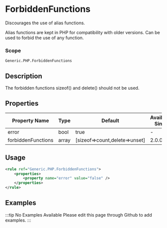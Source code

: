 # ForbiddenFunctions

Discourages the use of alias functions.

Alias functions are kept in PHP for compatibility
with older versions. Can be used to forbid the use of any function.

### Scope

`Generic.PHP.ForbiddenFunctions`

## Description

The forbidden functions sizeof() and delete() should not be used.

## Properties

| Property Name      | Type  | Default                       | Available Since |
| ------------------ | ----- | ----------------------------- | --------------- |
| error              | bool  | true                          | -               |
| forbiddenFunctions | array | [sizeof=>count,delete=>unset] | 2.0.0           |

## Usage

```xml
<rule ref="Generic.PHP.ForbiddenFunctions">
    <properties>
        <property name="error" value="false" />
    </properties>
</rule>
```

## Examples

:::tip No Examples Available
Please edit this page through Github to add examples.
:::